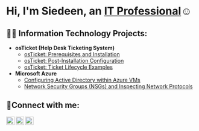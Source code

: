 <h1>Hi, I'm Siedeen, an <a href="https://linkedin.com/in/Josh">IT Professional</a>☺</h1>

<h2>👨‍💻 Information Technology Projects:</h2>

- <b>osTicket (Help Desk Ticketing System)</b>
  - [osTicket: Prerequisites and Installation](https://github.com/siedeenahmed/osticket-prereqs)
  - [osTicket: Post-Installation Configuration](https://github.com/siedeenahmed/post-install-config)
  - [osTicket: Ticket Lifecycle Examples](https://github.com/siedeenahmed/ticket-lifecycle)
- <b>Microsoft Azure</b>
  - [Configuring Active Directory within Azure VMs](https://github.com/siedeenahmed/configure-ad)
  - [Network Security Groups (NSGs) and Inspecting Network Protocols](https://github.com/siedeenahmed/azure-network-protocols)

<h2>🤳Connect with me:</h2>

[<img align="left" alt="Josh | Twitter" width="22px" src="https://cdn.jsdelivr.net/npm/simple-icons@v3/icons/twitter.svg" />][twitter]
[<img align="left" alt="Josh | LinkedIn" width="22px" src="https://cdn.jsdelivr.net/npm/simple-icons@v3/icons/linkedin.svg" />][linkedin]
[<img align="left" alt="Josh | Instagram" width="22px" src="https://cdn.jsdelivr.net/npm/simple-icons@v3/icons/instagram.svg" />][instagram]

[twitter]: https://twitter.com/Josh
[instagram]: https://www.instagram.com/Josh
[linkedin]: https://linkedin.com/in/Josh
